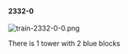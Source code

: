 #### 2332-0
![train-2332-0-0.png](https://github.com/lil-lab/nlvr/raw/master/nlvr/train/images/37/train-2332-0-0.png "train-2332-0-0.png")

There is 1 tower with 2 blue blocks